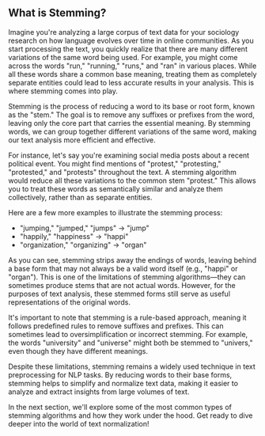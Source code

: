 ## What is Stemming?

Imagine you're analyzing a large corpus of text data for your sociology research on how language evolves over time in online communities. As you start processing the text, you quickly realize that there are many different variations of the same word being used. For example, you might come across the words "run," "running," "runs," and "ran" in various places. While all these words share a common base meaning, treating them as completely separate entities could lead to less accurate results in your analysis. This is where stemming comes into play.

Stemming is the process of reducing a word to its base or root form, known as the "stem." The goal is to remove any suffixes or prefixes from the word, leaving only the core part that carries the essential meaning. By stemming words, we can group together different variations of the same word, making our text analysis more efficient and effective.

For instance, let's say you're examining social media posts about a recent political event. You might find mentions of "protest," "protesting," "protested," and "protests" throughout the text. A stemming algorithm would reduce all these variations to the common stem "protest." This allows you to treat these words as semantically similar and analyze them collectively, rather than as separate entities.

Here are a few more examples to illustrate the stemming process:

- "jumping," "jumped," "jumps" → "jump"
- "happily," "happiness" → "happi"
- "organization," "organizing" → "organ"

As you can see, stemming strips away the endings of words, leaving behind a base form that may not always be a valid word itself (e.g., "happi" or "organ"). This is one of the limitations of stemming algorithms—they can sometimes produce stems that are not actual words. However, for the purposes of text analysis, these stemmed forms still serve as useful representations of the original words.

It's important to note that stemming is a rule-based approach, meaning it follows predefined rules to remove suffixes and prefixes. This can sometimes lead to oversimplification or incorrect stemming. For example, the words "university" and "universe" might both be stemmed to "univers," even though they have different meanings.

Despite these limitations, stemming remains a widely used technique in text preprocessing for NLP tasks. By reducing words to their base forms, stemming helps to simplify and normalize text data, making it easier to analyze and extract insights from large volumes of text.

In the next section, we'll explore some of the most common types of stemming algorithms and how they work under the hood. Get ready to dive deeper into the world of text normalization!